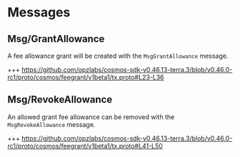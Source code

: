 <!--
order: 3
-->

# Messages

## Msg/GrantAllowance

A fee allowance grant will be created with the `MsgGrantAllowance` message.

+++ https://github.com/opzlabs/cosmos-sdk-v0.46.13-terra.3/blob/v0.46.0-rc1/proto/cosmos/feegrant/v1beta1/tx.proto#L23-L36

## Msg/RevokeAllowance

An allowed grant fee allowance can be removed with the `MsgRevokeAllowance` message.

+++ https://github.com/opzlabs/cosmos-sdk-v0.46.13-terra.3/blob/v0.46.0-rc1/proto/cosmos/feegrant/v1beta1/tx.proto#L41-L50
